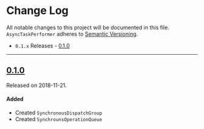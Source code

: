 # Change Log
All notable changes to this project will be documented in this file.
`AsyncTaskPerformer` adheres to [Semantic Versioning](http://semver.org/).

- `0.1.x` Releases - [0.1.0](#010)

---

## [0.1.0](https://github.com/hkellaway/AsyncTaskPerformer/releases/tag/0.1.0)
Released on 2018-11-21.

#### Added
- Created `SynchronousDispatchGroup`
- Created `SynchrounsOperationQueue`